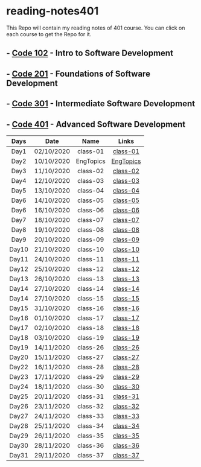 # reading-notes401

This Repo will contain my reading notes of 401 course.
You can click on each course to get the Repo for it.

## - [Code 102](https://github.com/sayefdeen/reading-notes) - Intro to Software Development

## - [Code 201](https://github.com/sayefdeen/reading-notes201) - Foundations of Software Development

## - [Code 301](https://github.com/sayefdeen/reading-notes301) - Intermediate Software Development

## - [Code 401](https://sayefdeen.github.io/reading-notes401) - Advanced Software Development

| Days  |    Date    |   Name    |                                Links                                |
| :---: | :--------: | :-------: | :-----------------------------------------------------------------: |
| Day1  | 02/10/2020 | class-01  |  [class-01](https://sayefdeen.github.io/reading-notes401/class-01)  |
| Day2  | 10/10/2020 | EngTopics | [EngTopics](https://sayefdeen.github.io/reading-notes401/engtopics) |
| Day3  | 11/10/2020 | class-02  |  [class-02](https://sayefdeen.github.io/reading-notes401/class-02)  |
| Day4  | 12/10/2020 | class-03  |  [class-03](https://sayefdeen.github.io/reading-notes401/class-03)  |
| Day5  | 13/10/2020 | class-04  |  [class-04](https://sayefdeen.github.io/reading-notes401/class-04)  |
| Day6  | 14/10/2020 | class-05  |  [class-05](https://sayefdeen.github.io/reading-notes401/class-05)  |
| Day6  | 16/10/2020 | class-06  |  [class-06](https://sayefdeen.github.io/reading-notes401/class-06)  |
| Day7  | 18/10/2020 | class-07  |  [class-07](https://sayefdeen.github.io/reading-notes401/class-07)  |
| Day8  | 19/10/2020 | class-08  |  [class-08](https://sayefdeen.github.io/reading-notes401/class-08)  |
| Day9  | 20/10/2020 | class-09  |  [class-09](https://sayefdeen.github.io/reading-notes401/class-09)  |
| Day10 | 21/10/2020 | class-10  |  [class-10](https://sayefdeen.github.io/reading-notes401/class-10)  |
| Day11 | 24/10/2020 | class-11  |  [class-11](https://sayefdeen.github.io/reading-notes401/class-11)  |
| Day12 | 25/10/2020 | class-12  |  [class-12](https://sayefdeen.github.io/reading-notes401/class-12)  |
| Day13 | 26/10/2020 | class-13  |  [class-13](https://sayefdeen.github.io/reading-notes401/class-13)  |
| Day14 | 27/10/2020 | class-14  |  [class-14](https://sayefdeen.github.io/reading-notes401/class-14)  |
| Day14 | 27/10/2020 | class-15  |  [class-15](https://sayefdeen.github.io/reading-notes401/class-15)  |
| Day15 | 31/10/2020 | class-16  |  [class-16](https://sayefdeen.github.io/reading-notes401/class-16)  |
| Day16 | 01/10/2020 | class-17  |  [class-17](https://sayefdeen.github.io/reading-notes401/class-17)  |
| Day17 | 02/10/2020 | class-18  |  [class-18](https://sayefdeen.github.io/reading-notes401/class-18)  |
| Day18 | 03/10/2020 | class-19  |  [class-19](https://sayefdeen.github.io/reading-notes401/class-19)  |
| Day19 | 14/11/2020 | class-26  |  [class-26](https://sayefdeen.github.io/reading-notes401/class-26)  |
| Day20 | 15/11/2020 | class-27  |  [class-27](https://sayefdeen.github.io/reading-notes401/class-27)  |
| Day22 | 16/11/2020 | class-28  |  [class-28](https://sayefdeen.github.io/reading-notes401/class-28)  |
| Day23 | 17/11/2020 | class-29  |  [class-29](https://sayefdeen.github.io/reading-notes401/class-29)  |
| Day24 | 18/11/2020 | class-30  |  [class-30](https://sayefdeen.github.io/reading-notes401/class-30)  |
| Day25 | 20/11/2020 | class-31  |  [class-31](https://sayefdeen.github.io/reading-notes401/class-31)  |
| Day26 | 23/11/2020 | class-32  |  [class-32](https://sayefdeen.github.io/reading-notes401/class-32)  |
| Day27 | 24/11/2020 | class-33  |  [class-33](https://sayefdeen.github.io/reading-notes401/class-33)  |
| Day28 | 25/11/2020 | class-34  |  [class-34](https://sayefdeen.github.io/reading-notes401/class-34)  |
| Day29 | 26/11/2020 | class-35  |  [class-35](https://sayefdeen.github.io/reading-notes401/class-35)  |
| Day30 | 28/11/2020 | class-36  |  [class-36](https://sayefdeen.github.io/reading-notes401/class-36)  |
| Day31 | 29/11/2020 | class-37  |  [class-37](https://sayefdeen.github.io/reading-notes401/class-37)  |
